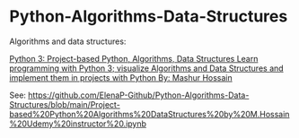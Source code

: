 # Python-Algorithms-Data-Structures

 Algorithms and data structures:

[Python 3: Project-based Python, Algorithms, Data Structures
     Learn programming with Python 3; visualize Algorithms and Data Structures and implement them in projects with Python
     By: Mashur Hossain](https://www.udemy.com/course/python-programming-algorithms-data-structures/)
     
See: https://github.com/ElenaP-Github/Python-Algorithms-Data-Structures/blob/main/Project-based%20Python%20Algorithms%20DataStructures%20by%20M.Hossain%20Udemy%20instructor%20.ipynb
